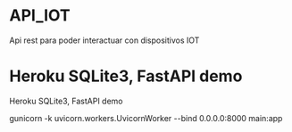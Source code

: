 # API_IOT
Api rest para poder interactuar con dispositivos IOT

# Heroku SQLite3, FastAPI demo
Heroku SQLite3, FastAPI demo

gunicorn -k uvicorn.workers.UvicornWorker --bind 0.0.0.0:8000 main:app